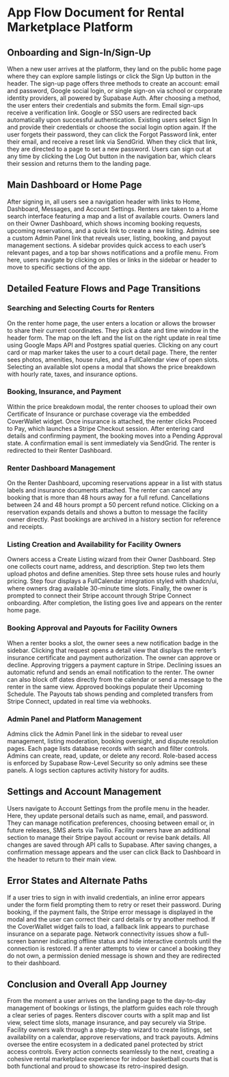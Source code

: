 # App Flow Document for Rental Marketplace Platform

## Onboarding and Sign-In/Sign-Up

When a new user arrives at the platform, they land on the public home page where they can explore sample listings or click the Sign Up button in the header. The sign-up page offers three methods to create an account: email and password, Google social login, or single sign-on via school or corporate identity providers, all powered by Supabase Auth. After choosing a method, the user enters their credentials and submits the form. Email sign-ups receive a verification link. Google or SSO users are redirected back automatically upon successful authentication. Existing users select Sign In and provide their credentials or choose the social login option again. If the user forgets their password, they can click the Forgot Password link, enter their email, and receive a reset link via SendGrid. When they click that link, they are directed to a page to set a new password. Users can sign out at any time by clicking the Log Out button in the navigation bar, which clears their session and returns them to the landing page.

## Main Dashboard or Home Page

After signing in, all users see a navigation header with links to Home, Dashboard, Messages, and Account Settings. Renters are taken to a Home search interface featuring a map and a list of available courts. Owners land on their Owner Dashboard, which shows incoming booking requests, upcoming reservations, and a quick link to create a new listing. Admins see a custom Admin Panel link that reveals user, listing, booking, and payout management sections. A sidebar provides quick access to each user’s relevant pages, and a top bar shows notifications and a profile menu. From here, users navigate by clicking on tiles or links in the sidebar or header to move to specific sections of the app.

## Detailed Feature Flows and Page Transitions

### Searching and Selecting Courts for Renters

On the renter home page, the user enters a location or allows the browser to share their current coordinates. They pick a date and time window in the header form. The map on the left and the list on the right update in real time using Google Maps API and Postgres spatial queries. Clicking on any court card or map marker takes the user to a court detail page. There, the renter sees photos, amenities, house rules, and a FullCalendar view of open slots. Selecting an available slot opens a modal that shows the price breakdown with hourly rate, taxes, and insurance options. 

### Booking, Insurance, and Payment

Within the price breakdown modal, the renter chooses to upload their own Certificate of Insurance or purchase coverage via the embedded CoverWallet widget. Once insurance is attached, the renter clicks Proceed to Pay, which launches a Stripe Checkout session. After entering card details and confirming payment, the booking moves into a Pending Approval state. A confirmation email is sent immediately via SendGrid. The renter is redirected to their Renter Dashboard.

### Renter Dashboard Management

On the Renter Dashboard, upcoming reservations appear in a list with status labels and insurance documents attached. The renter can cancel any booking that is more than 48 hours away for a full refund. Cancellations between 24 and 48 hours prompt a 50 percent refund notice. Clicking on a reservation expands details and shows a button to message the facility owner directly. Past bookings are archived in a history section for reference and receipts.

### Listing Creation and Availability for Facility Owners

Owners access a Create Listing wizard from their Owner Dashboard. Step one collects court name, address, and description. Step two lets them upload photos and define amenities. Step three sets house rules and hourly pricing. Step four displays a FullCalendar integration styled with shadcn/ui, where owners drag available 30-minute time slots. Finally, the owner is prompted to connect their Stripe account through Stripe Connect onboarding. After completion, the listing goes live and appears on the renter home page.

### Booking Approval and Payouts for Facility Owners

When a renter books a slot, the owner sees a new notification badge in the sidebar. Clicking that request opens a detail view that displays the renter’s insurance certificate and payment authorization. The owner can approve or decline. Approving triggers a payment capture in Stripe. Declining issues an automatic refund and sends an email notification to the renter. The owner can also block off dates directly from the calendar or send a message to the renter in the same view. Approved bookings populate their Upcoming Schedule. The Payouts tab shows pending and completed transfers from Stripe Connect, updated in real time via webhooks.

### Admin Panel and Platform Management

Admins click the Admin Panel link in the sidebar to reveal user management, listing moderation, booking oversight, and dispute resolution pages. Each page lists database records with search and filter controls. Admins can create, read, update, or delete any record. Role-based access is enforced by Supabase Row-Level Security so only admins see these panels. A logs section captures activity history for audits.

## Settings and Account Management

Users navigate to Account Settings from the profile menu in the header. Here, they update personal details such as name, email, and password. They can manage notification preferences, choosing between email or, in future releases, SMS alerts via Twilio. Facility owners have an additional section to manage their Stripe payout account or revise bank details. All changes are saved through API calls to Supabase. After saving changes, a confirmation message appears and the user can click Back to Dashboard in the header to return to their main view.

## Error States and Alternate Paths

If a user tries to sign in with invalid credentials, an inline error appears under the form field prompting them to retry or reset their password. During booking, if the payment fails, the Stripe error message is displayed in the modal and the user can correct their card details or try another method. If the CoverWallet widget fails to load, a fallback link appears to purchase insurance on a separate page. Network connectivity issues show a full-screen banner indicating offline status and hide interactive controls until the connection is restored. If a renter attempts to view or cancel a booking they do not own, a permission denied message is shown and they are redirected to their dashboard.

## Conclusion and Overall App Journey

From the moment a user arrives on the landing page to the day-to-day management of bookings or listings, the platform guides each role through a clear series of pages. Renters discover courts with a split map and list view, select time slots, manage insurance, and pay securely via Stripe. Facility owners walk through a step-by-step wizard to create listings, set availability on a calendar, approve reservations, and track payouts. Admins oversee the entire ecosystem in a dedicated panel protected by strict access controls. Every action connects seamlessly to the next, creating a cohesive rental marketplace experience for indoor basketball courts that is both functional and proud to showcase its retro-inspired design.